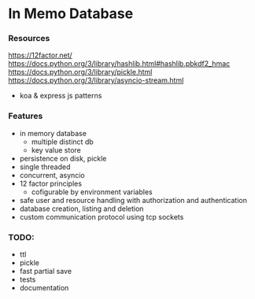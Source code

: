 # In Memo Database

### Resources

https://12factor.net/
https://docs.python.org/3/library/hashlib.html#hashlib.pbkdf2_hmac
https://docs.python.org/3/library/pickle.html
https://docs.python.org/3/library/asyncio-stream.html
- koa & express js patterns

### Features

- in memory database
  - multiple distinct db
  - key value store
- persistence on disk, pickle
- single threaded
- concurrent, asyncio
- 12 factor principles
  - cofigurable by environment variables
- safe user and resource handling with authorization and authentication
- database creation, listing and deletion
- custom communication protocol using tcp sockets

### TODO:

- ttl
- pickle
- fast partial save
- tests
- documentation
